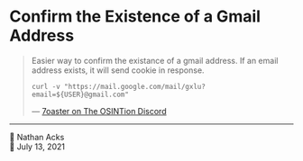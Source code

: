 # Confirm the Existence of a Gmail Address

> Easier way to confirm the existance of a gmail address. If an email address exists, it will send cookie in response.
> 
> `curl -v "https://mail.google.com/mail/gxlu?email=${USER}@gmail.com"`
> 
> — [7oaster on The OSINTion Discord](https://discord.com/channels/713982578692194389/756722804535066626/858536063769509889)

- - - -

<span aria-hidden="true">👤</span> Nathan Acks  
<span aria-hidden="true">📅</span> July 13, 2021
